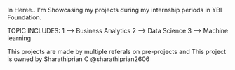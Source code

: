 In Heree.. I'm Showcasing my projects during my internship periods in YBI Foundation.

TOPIC INCLUDES: 1 --> Business Analytics 2 --> Data Science 3 --> Machine learning

This projects are made by multiple referals on pre-projects and This project is owned by Sharathiprian C @sharathiprian2606
